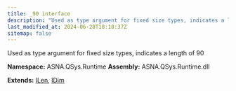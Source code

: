 ```yaml
---
title: _90 interface
description: "Used as type argument for fixed size types, indicates a length of 90  "
last_modified_at: 2024-06-28T18:18:37Z
sitemap: false
---
```


Used as type argument for fixed size types, indicates a length of 90 

**Namespace:** ASNA.QSys.Runtime
**Assembly:** ASNA.QSys.Runtime.dll

**Extends:** [ILen](/reference/runtime/qsys-runtime/i-len.html), [IDim](/reference/runtime/qsys-runtime/i-dim.html)
<br>
<br>
